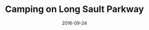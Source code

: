 ---
title: Camping on Long Sault Parkway
description: A picturesque series of campgrounds on the St. Lawrence River.
permalink: /posts/camping-on-long-sault-parkway/
date: 2016-09-24
tags:
 - eastern ontario
 - things to do
---